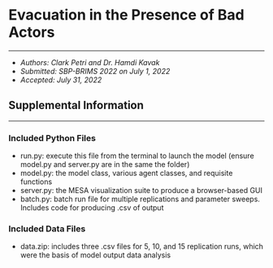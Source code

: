 # Evacuation in the Presence of Bad Actors
---
- *Authors: Clark Petri and Dr. Hamdi Kavak*
- *Submitted: SBP-BRIMS 2022 on July 1, 2022*
- *Accepted: July 31, 2022*

## Supplemental Information
---
### Included Python Files
- run.py: execute this file from the terminal to launch the model (ensure model.py and server.py are in the same the folder)
- model.py: the model class, various agent classes, and requisite functions
- server.py: the MESA visualization suite to produce a browser-based GUI
- batch.py: batch run file for multiple replications and parameter sweeps. Includes code for producing .csv of output

### Included Data Files
- data.zip: includes three .csv files for 5, 10, and 15 replication runs, which were the basis of model output data analysis
